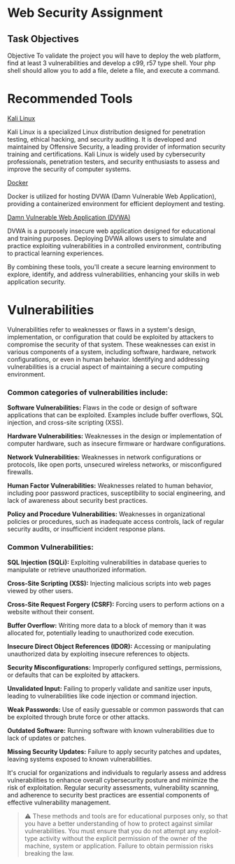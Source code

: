 # Web Security Assignment

## Task Objectives

Objective
To validate the project you will have to deploy the web platform, find at least 3 vulnerabilities and develop a c99, r57 type shell. Your php shell should allow you to add a file, delete a file, and execute a command.

# Recommended Tools 

[Kali Linux](https://www.kali.org/get-kali/#kali-platforms)

Kali Linux is a specialized Linux distribution designed for penetration testing, ethical hacking, and security auditing. It is developed and maintained by Offensive Security, a leading provider of information security training and certifications. Kali Linux is widely used by cybersecurity professionals, penetration testers, and security enthusiasts to assess and improve the security of computer systems.

[Docker](https://www.docker.com/products/docker-desktop/)

Docker is utilized for hosting DVWA (Damn Vulnerable Web Application), providing a containerized environment for efficient deployment and testing.

[Damn Vulnerable Web Application (DVWA)](https://hub.docker.com/r/vulnerables/web-dvwa/)

DVWA is a purposely insecure web application designed for educational and training purposes. Deploying DVWA allows users to simulate and practice exploiting vulnerabilities in a controlled environment, contributing to practical learning experiences.

By combining these tools, you'll create a secure learning environment to explore, identify, and address vulnerabilities, enhancing your skills in web application security.

# Vulnerabilities

Vulnerabilities refer to weaknesses or flaws in a system's design, implementation, or configuration that could be exploited by attackers to compromise the security of that system. These weaknesses can exist in various components of a system, including software, hardware, network configurations, or even in human behavior. Identifying and addressing vulnerabilities is a crucial aspect of maintaining a secure computing environment.

### Common categories of vulnerabilities include:

**Software Vulnerabilities:** Flaws in the code or design of software applications that can be exploited. Examples include buffer overflows, SQL injection, and cross-site scripting (XSS).

**Hardware Vulnerabilities:** Weaknesses in the design or implementation of computer hardware, such as insecure firmware or hardware configurations.

**Network Vulnerabilities:** Weaknesses in network configurations or protocols, like open ports, unsecured wireless networks, or misconfigured firewalls.

**Human Factor Vulnerabilities:** Weaknesses related to human behavior, including poor password practices, susceptibility to social engineering, and lack of awareness about security best practices.

**Policy and Procedure Vulnerabilities:** Weaknesses in organizational policies or procedures, such as inadequate access controls, lack of regular security audits, or insufficient incident response plans.

### Common Vulnerabilities:

**SQL Injection (SQLi):** Exploiting vulnerabilities in database queries to manipulate or retrieve unauthorized information.

**Cross-Site Scripting (XSS):** Injecting malicious scripts into web pages viewed by other users.

**Cross-Site Request Forgery (CSRF):** Forcing users to perform actions on a website without their consent.

**Buffer Overflow:** Writing more data to a block of memory than it was allocated for, potentially leading to unauthorized code execution.

**Insecure Direct Object References (IDOR):** Accessing or manipulating unauthorized data by exploiting insecure references to objects.

**Security Misconfigurations:** Improperly configured settings, permissions, or defaults that can be exploited by attackers.

**Unvalidated Input:** Failing to properly validate and sanitize user inputs, leading to vulnerabilities like code injection or command injection.

**Weak Passwords:** Use of easily guessable or common passwords that can be exploited through brute force or other attacks.

**Outdated Software:** Running software with known vulnerabilities due to lack of updates or patches.

**Missing Security Updates:** Failure to apply security patches and updates, leaving systems exposed to known vulnerabilities.

It's crucial for organizations and individuals to regularly assess and address vulnerabilities to enhance overall cybersecurity posture and minimize the risk of exploitation. Regular security assessments, vulnerability scanning, and adherence to security best practices are essential components of effective vulnerability management.

> ⚠️ These methods and tools are for educational purposes only, so that you have a better understanding of how to protect against similar vulnerabilities. You must ensure that you do not attempt any exploit-type activity without the explicit permission of the owner of the machine, system or application. Failure to obtain permission risks breaking the law.